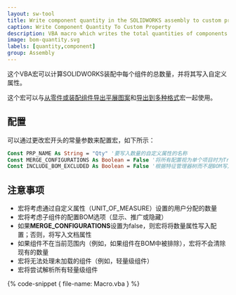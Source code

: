 ```yaml
---
layout: sw-tool
title: Write component quantity in the SOLIDWORKS assembly to custom property
caption: Write Component Quantity To Custom Property
description: VBA macro which writes the total quantities of components in SOLIDWORKS assembly into custom property
image: bom-quantity.svg
labels: [quantity,component]
group: Assembly
---
```

这个VBA宏可以计算SOLIDWORKS装配中每个组件的总数量，并将其写入自定义属性。

这个宏可以与[从零件或装配组件导出平展图案](/solidworks-api/document/sheet-metal/export-all-flat-patterns/)和[导出到多种格式](/solidworks-api/import-export/export-multi-formats/)宏一起使用。

## 配置

可以通过更改宏开头的常量参数来配置宏，如下所示：

~~~ vb
Const PRP_NAME As String = "Qty" '要写入数量的自定义属性的名称
Const MERGE_CONFIGURATIONS As Boolean = False '将所有配置视为单个项目时为True
Const INCLUDE_BOM_EXCLUDED As Boolean = False '根据特征管理器树而不是BOM写入数量时为True
~~~

## 注意事项

* 宏将考虑通过自定义属性（UNIT_OF_MEASURE）设置的用户分配的数量
* 宏将考虑子组件的配置BOM选项（显示、推广或隐藏）
* 如果**MERGE_CONFIGURATIONS**设置为false，则宏将将数量属性写入配置；否则，将写入文档属性
* 如果组件不在当前范围内（例如，如果组件在BOM中被排除），宏将不会清除现有的数量
* 宏将无法处理未加载的组件（例如，轻量级组件）
* 宏将尝试解析所有轻量级组件

{% code-snippet { file-name: Macro.vba } %}